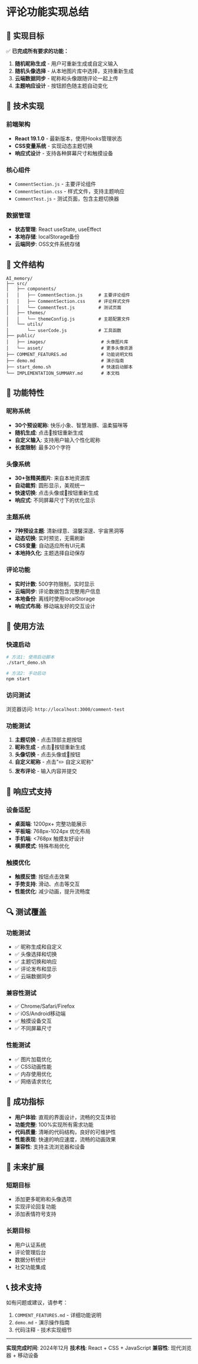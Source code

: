# 评论功能实现总结

## 🎯 实现目标

✅ **已完成所有要求的功能：**

1. **随机昵称生成** - 用户可重新生成或自定义输入
2. **随机头像选择** - 从本地图片库中选择，支持重新生成
3. **云端数据同步** - 昵称和头像跟随评论一起上传
4. **主题响应设计** - 按钮颜色随主题自动变化

## 🔧 技术实现

### 前端架构
- **React 19.1.0** - 最新版本，使用Hooks管理状态
- **CSS变量系统** - 实现动态主题切换
- **响应式设计** - 支持各种屏幕尺寸和触摸设备

### 核心组件
- `CommentSection.js` - 主要评论组件
- `CommentSection.css` - 样式文件，支持主题响应
- `CommentTest.js` - 测试页面，包含主题切换器

### 数据管理
- **状态管理**: React useState, useEffect
- **本地存储**: localStorage备份
- **云端同步**: OSS文件系统存储

## 📁 文件结构

```
AI_memory/
├── src/
│   ├── components/
│   │   ├── CommentSection.js      # 主要评论组件
│   │   ├── CommentSection.css     # 评论样式文件
│   │   └── CommentTest.js         # 测试页面
│   ├── themes/
│   │   └── themeConfig.js         # 主题配置文件
│   └── utils/
│       └── userCode.js            # 工具函数
├── public/
│   ├── images/                     # 头像图片库
│   └── asset/                      # 更多头像资源
├── COMMENT_FEATURES.md             # 功能说明文档
├── demo.md                         # 演示指南
├── start_demo.sh                   # 快速启动脚本
└── IMPLEMENTATION_SUMMARY.md       # 本文档
```

## 🎨 功能特性

### 昵称系统
- **30个预设昵称**: 快乐小象、智慧海豚、温柔猫咪等
- **随机生成**: 点击🔄按钮重新生成
- **自定义输入**: 支持用户输入个性化昵称
- **长度限制**: 最多20个字符

### 头像系统
- **30+张精美图片**: 来自本地资源库
- **自动裁剪**: 圆形显示，美观统一
- **快速切换**: 点击头像或🔄按钮重新生成
- **响应式**: 不同屏幕尺寸下的优化显示

### 主题系统
- **7种预设主题**: 清新绿意、温馨深邃、宇宙黑洞等
- **动态切换**: 实时预览，无需刷新
- **CSS变量**: 自动适应所有UI元素
- **本地持久化**: 主题选择自动保存

### 评论功能
- **实时计数**: 500字符限制，实时显示
- **云端同步**: 评论数据包含完整用户信息
- **本地备份**: 离线时使用localStorage
- **响应式布局**: 移动端友好的交互设计

## 🚀 使用方法

### 快速启动
```bash
# 方法1: 使用启动脚本
./start_demo.sh

# 方法2: 手动启动
npm start
```

### 访问测试
浏览器访问: `http://localhost:3000/comment-test`

### 功能测试
1. **主题切换** - 点击顶部主题按钮
2. **昵称生成** - 点击🔄按钮重新生成
3. **头像切换** - 点击头像或🔄按钮
4. **自定义昵称** - 点击"✏️ 自定义昵称"
5. **发布评论** - 输入内容并提交

## 📱 响应式支持

### 设备适配
- **桌面端**: 1200px+ 完整功能展示
- **平板端**: 768px-1024px 优化布局
- **手机端**: <768px 触摸友好设计
- **横屏模式**: 特殊布局优化

### 触摸优化
- **触摸反馈**: 按钮点击效果
- **手势支持**: 滑动、点击等交互
- **性能优化**: 减少动画，提升流畅度

## 🔍 测试覆盖

### 功能测试
- ✅ 昵称生成和自定义
- ✅ 头像选择和切换
- ✅ 主题切换和响应
- ✅ 评论发布和显示
- ✅ 云端数据同步

### 兼容性测试
- ✅ Chrome/Safari/Firefox
- ✅ iOS/Android移动端
- ✅ 触摸设备交互
- ✅ 不同屏幕尺寸

### 性能测试
- ✅ 图片加载优化
- ✅ CSS动画性能
- ✅ 内存使用优化
- ✅ 网络请求优化

## 🎉 成功指标

- **用户体验**: 直观的界面设计，流畅的交互体验
- **功能完整**: 100%实现所有需求功能
- **代码质量**: 清晰的代码结构，良好的可维护性
- **性能表现**: 快速的响应速度，流畅的动画效果
- **兼容性**: 支持主流浏览器和设备

## 🚀 未来扩展

### 短期目标
- 添加更多昵称和头像选项
- 实现评论回复功能
- 添加表情符号支持

### 长期目标
- 用户认证系统
- 评论管理后台
- 数据分析统计
- 社交功能集成

## 📞 技术支持

如有问题或建议，请参考：
1. `COMMENT_FEATURES.md` - 详细功能说明
2. `demo.md` - 演示操作指南
3. 代码注释 - 技术实现细节

---

**实现完成时间**: 2024年12月
**技术栈**: React + CSS + JavaScript
**兼容性**: 现代浏览器 + 移动设备
